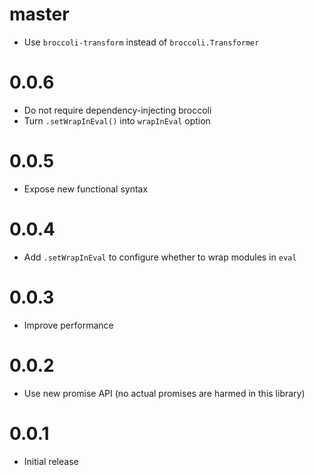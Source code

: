 # master

* Use `broccoli-transform` instead of `broccoli.Transformer`

# 0.0.6

* Do not require dependency-injecting broccoli
* Turn `.setWrapInEval()` into `wrapInEval` option

# 0.0.5

* Expose new functional syntax

# 0.0.4

* Add `.setWrapInEval` to configure whether to wrap modules in `eval`

# 0.0.3

* Improve performance

# 0.0.2

* Use new promise API (no actual promises are harmed in this library)

# 0.0.1

* Initial release
